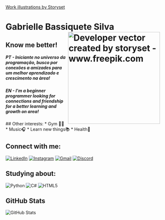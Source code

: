 <a href="https://storyset.com/work"> Work illustrations by Storyset</a> 
<h1> Gabrielle Bassiquete Silva
  <a href"https://github.com/gabrielle978">
  <img align="right"  alt="Developer vector created by storyset - www.freepik.com" height="300" src="https://github.com/gabrielle978/gabrielle978/assets/100743446/d2bc9d67-c5e2-4789-90f1-a5c81beddf55"></a>
</h1>

## Know me better!
<h5><em>PT - </em> Iniciante no universo da programação, busco por conexões a amizades para um melhor aprendizado e crescimento na àrea!</h5>
<h5><em>EN - </em> I'm a beginner programmer looking for connections and friendship for a better learning and growth on area!</h5>
## Other interests: 
* Gym 🏋️‍♀️
* Music🎧
* Learn new things📚
* Health🍉

## Connect with me:

[![LinkedIn](https://img.shields.io/badge/LinkedIn-97195D?style=for-the-badge&logo=linkedin&logoColor=white)](https://www.linkedin.com/in/gabrielle-b-4b4883205/)
[![Instagram](https://img.shields.io/badge/-Instagram-97195D?style=for-the-badge&logo=instagram&logoColor=white)](https://www.instagram.com/gaabiis_bassiquete?igsh=d2xweDF0YzI2Njh6)
[![Gmail](https://img.shields.io/badge/Gmail-97195D?style=for-the-badge&logo=gmail&logoColor=white)](mailto:Gbassiquete@gmail.com)
[![Discord](https://img.shields.io/badge/Discord-97195D?style=for-the-badge&logo=discord&logoColor=white)](https://discord.gg/HnZS8JRG)

## Studying about:
![Python](https://img.shields.io/badge/python-3670A0?style=for-the-badge&logo=python&logoColor=ffdd54)
![C#](https://img.shields.io/badge/C%23-indigo?style=for-the-badge&logo=c-sharp&logoColor=white)
![HTML5](https://img.shields.io/badge/HTML5-E34F26?style=for-the-badge&logo=html5&logoColor=white)

## GitHub Stats
![GitHub Stats](https://github-readme-stats.vercel.app/api?username=Gabrielle978&theme=transparent&bg_color=000&border_color=97195D&show_icons=true&icon_color=97195D&title_color=97195D&text_color=FFF)

